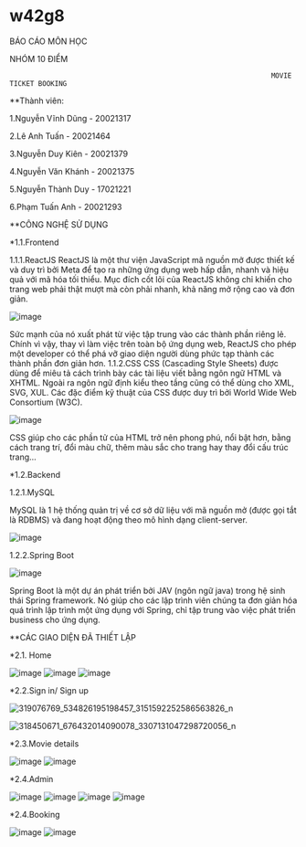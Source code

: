 # w42g8
BÁO CÁO MÔN HỌC

NHÓM 10 ĐIỂM

                                                                    MOVIE TICKET BOOKING

**Thành viên:

1.Nguyễn Vĩnh Dũng - 20021317

2.Lê Anh Tuấn - 20021464

3.Nguyễn Duy Kiên - 20021379

4.Nguyễn Văn Khánh - 20021375

5.Nguyễn Thành Duy - 17021221

6.Phạm Tuấn Anh - 20021293

**CÔNG NGHỆ SỬ DỤNG

*1.1.Frontend

1.1.1.ReactJS
ReactJS là một thư viện JavaScript mã nguồn mở được thiết kế và duy trì bởi Meta để tạo ra những ứng dụng web hấp dẫn, nhanh và hiệu quả với mã hóa tối thiểu. Mục đích cốt lõi của ReactJS không chỉ khiến cho trang web phải thật mượt mà còn phải nhanh, khả năng mở rộng cao và đơn giản. 

![image](https://user-images.githubusercontent.com/90887951/207526934-b25da11f-9fc8-4538-b6e2-e36c2986e6fb.png)

Sức mạnh của nó xuất phát từ việc tập trung vào các thành phần riêng lẻ. Chính vì vậy, thay vì làm việc trên toàn bộ ứng dụng web, ReactJS cho phép một developer có thể phá vỡ giao diện người dùng phức tạp thành các thành phần đơn giản hơn.
1.1.2.CSS
CSS (Cascading Style Sheets) được dùng để miêu tả cách trình bày các tài liệu viết bằng ngôn ngữ HTML và XHTML. Ngoài ra ngôn ngữ định kiểu theo tầng cũng có thể dùng cho XML, SVG, XUL. Các đặc điểm kỹ thuật của CSS được duy trì bởi World Wide Web Consortium (W3C).

![image](https://user-images.githubusercontent.com/90887951/207526952-1fcdcc3c-c5eb-4a14-901d-ac28bd935ace.png)

CSS giúp cho các phần tử của HTML trở nên phong phú, nổi bật hơn, bằng cách trang trí, đổi màu chữ, thêm màu sắc cho trang hay thay đổi cấu trúc trang…

*1.2.Backend

1.2.1.MySQL

MySQL là 1 hệ thống quản trị về cơ sở dữ liệu với mã nguồn mở (được gọi tắt là RDBMS) và đang hoạt động theo mô hình dạng client-server.

![image](https://user-images.githubusercontent.com/90887951/207526978-9712aa3b-0ee6-4646-b385-0f2107a0253a.png)

1.2.2.Spring Boot

![image](https://user-images.githubusercontent.com/90887951/207527021-18a62e1c-bc83-482a-b489-336238bd268b.png)

Spring Boot là một dự án phát triển bởi JAV (ngôn ngữ java) trong hệ sinh thái Spring framework. Nó giúp cho các lập trình viên chúng ta đơn giản hóa quá trình lập trình một ứng dụng với Spring, chỉ tập trung vào việc phát triển business cho ứng dụng.

**CÁC GIAO DIỆN ĐÃ THIẾT LẬP

*2.1. Home

![image](https://user-images.githubusercontent.com/90887951/207527473-75781622-d588-4453-89e2-e04046841fa9.png)
![image](https://user-images.githubusercontent.com/90887951/207527482-5328ad37-f674-42b0-a6cb-967b9a80bd1c.png)
![image](https://user-images.githubusercontent.com/90887951/207527496-c5dc9101-8d2c-47a4-8820-b3f154de0497.png)

*2.2.Sign in/ Sign up

![319076769_534826195198457_3151592252586563826_n](https://user-images.githubusercontent.com/90887951/207529456-85df4a01-b1ee-4d17-aced-7c9158668e35.png)

![318450671_676432014090078_3307131047298720056_n](https://user-images.githubusercontent.com/90887951/207529495-82839452-9e56-4dad-8c3a-633a8bbbc3a1.png)

*2.3.Movie details

![image](https://user-images.githubusercontent.com/90887951/207527531-77610954-de39-4ba0-9ecd-868568a63f6c.png)
![image](https://user-images.githubusercontent.com/90887951/207527550-c5a984e5-1608-4adc-a717-7d7a36c5ecbc.png)

*2.4.Admin

![image](https://user-images.githubusercontent.com/90887951/207527580-0876ccea-57b1-4d32-9c8c-9a79a3a7ed33.png)
![image](https://user-images.githubusercontent.com/90887951/207527589-b0b44674-30de-463c-80cd-8045272f4fd6.png)
![image](https://user-images.githubusercontent.com/90887951/207527605-fa5e25b4-9c57-4d5a-a2e9-f42287fbd98a.png)
![image](https://user-images.githubusercontent.com/90887951/207527622-8da51ebd-4754-4e62-a0a9-a109a5d6a382.png)

*2.4.Booking

![image](https://user-images.githubusercontent.com/90887951/207527636-8a902ba7-8413-4b7a-bbf3-0f2f4eb673ad.png)
![image](https://user-images.githubusercontent.com/90887951/207527648-42faaafa-7068-422d-be03-712df9fe2082.png)
